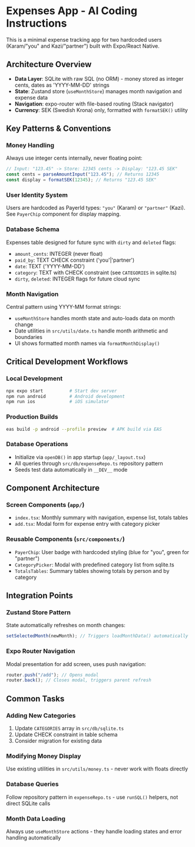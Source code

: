 # Expenses App - AI Coding Instructions

This is a minimal expense tracking app for two hardcoded users (Karam/"you" and Kazi/"partner") built with Expo/React Native.

## Architecture Overview

- **Data Layer**: SQLite with raw SQL (no ORM) - money stored as integer cents, dates as 'YYYY-MM-DD' strings
- **State**: Zustand store (`useMonthStore`) manages month navigation and expense data
- **Navigation**: expo-router with file-based routing (Stack navigator)
- **Currency**: SEK (Swedish Krona) only, formatted with `formatSEK()` utility

## Key Patterns & Conventions

### Money Handling

Always use integer cents internally, never floating point:

```typescript
// Input: "123.45" -> Store: 12345 cents -> Display: "123.45 SEK"
const cents = parseAmountInput("123.45"); // Returns 12345
const display = formatSEK(12345); // Returns "123.45 SEK"
```

### User Identity System

Users are hardcoded as PayerId types: `"you"` (Karam) or `"partner"` (Kazi). See `PayerChip` component for display mapping.

### Database Schema

Expenses table designed for future sync with `dirty` and `deleted` flags:

- `amount_cents`: INTEGER (never float)
- `paid_by`: TEXT CHECK constraint ('you'|'partner')
- `date`: TEXT ('YYYY-MM-DD')
- `category`: TEXT with CHECK constraint (see `CATEGORIES` in sqlite.ts)
- `dirty`, `deleted`: INTEGER flags for future cloud sync

### Month Navigation

Central pattern using YYYY-MM format strings:

- `useMonthStore` handles month state and auto-loads data on month change
- Date utilities in `src/utils/date.ts` handle month arithmetic and boundaries
- UI shows formatted month names via `formatMonthDisplay()`

## Critical Development Workflows

### Local Development

```bash
npx expo start          # Start dev server
npm run android         # Android development
npm run ios             # iOS simulator
```

### Production Builds

```bash
eas build -p android --profile preview  # APK build via EAS
```

### Database Operations

- Initialize via `openDB()` in app startup (`app/_layout.tsx`)
- All queries through `src/db/expenseRepo.ts` repository pattern
- Seeds test data automatically in `__DEV__` mode

## Component Architecture

### Screen Components (`app/`)

- `index.tsx`: Monthly summary with navigation, expense list, totals tables
- `add.tsx`: Modal form for expense entry with category picker

### Reusable Components (`src/components/`)

- `PayerChip`: User badge with hardcoded styling (blue for "you", green for "partner")
- `CategoryPicker`: Modal with predefined category list from sqlite.ts
- `TotalsTables`: Summary tables showing totals by person and by category

## Integration Points

### Zustand Store Pattern

State automatically refreshes on month changes:

```typescript
setSelectedMonth(newMonth); // Triggers loadMonthData() automatically
```

### Expo Router Navigation

Modal presentation for add screen, uses push navigation:

```typescript
router.push("/add"); // Opens modal
router.back(); // Closes modal, triggers parent refresh
```

## Common Tasks

### Adding New Categories

1. Update `CATEGORIES` array in `src/db/sqlite.ts`
2. Update CHECK constraint in table schema
3. Consider migration for existing data

### Modifying Money Display

Use existing utilities in `src/utils/money.ts` - never work with floats directly

### Database Queries

Follow repository pattern in `expenseRepo.ts` - use `runSQL()` helpers, not direct SQLite calls

### Month Data Loading

Always use `useMonthStore` actions - they handle loading states and error handling automatically
